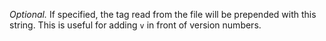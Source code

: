 *Optional.* If specified, the tag read from the file will be
prepended with this string. This is useful for adding `v` in front of version
numbers.